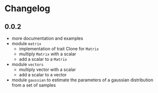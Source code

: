 # Changelog

## 0.0.2

 * more documentation and examples
 * module `matrix`
   * implementation of trait Clone for `Matrix`
   * multiply `Matrix` with a scalar
   * add a scalar to a `Matrix`
 * module `vectors`
   * multiply vector with a scalar
   * add a scalar to a vector
 * module `gaussian` to estimate the parameters of a gaussian distribution from a set of samples
